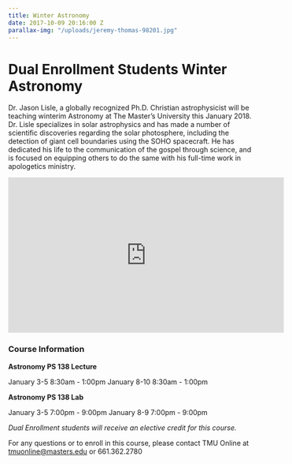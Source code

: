 ```yaml
---
title: Winter Astronomy
date: 2017-10-09 20:16:00 Z
parallax-img: "/uploads/jeremy-thomas-98201.jpg"
---
```


# Dual Enrollment Students Winter Astronomy

Dr. Jason Lisle, a globally recognized Ph.D. Christian astrophysicist will be teaching winterim Astronomy at The Master’s University this January 2018. Dr. Lisle specializes in solar astrophysics and has made a number of scientific discoveries regarding the solar photosphere, including the detection of giant cell boundaries using the SOHO spacecraft. He has dedicated his life to the communication of the gospel through science, and is focused on equipping others to do the same with his full-time work in apologetics ministry.

<div class="row">

<div class="col s12 m6 offset-m3 ">

<div class="video-container center">

<iframe width="560" height="315" src="https://www.youtube.com/embed/fVToHzZcfHQ?rel=0&showinfo=0" frameborder="0" allowfullscreen></iframe>

</div>

</div>

</div>

### **Course Information**

**Astronomy PS 138 Lecture**

January 3-5 8:30am - 1:00pm
January 8-10 8:30am - 1:00pm

**Astronomy PS 138 Lab**

January 3-5 7:00pm - 9:00pm
January 8-9 7:00pm - 9:00pm

*Dual Enrollment students will receive an elective credit for this course.*

For any questions or to enroll in this course, please contact TMU Online at tmuonline@masters.edu or 661.362.2780